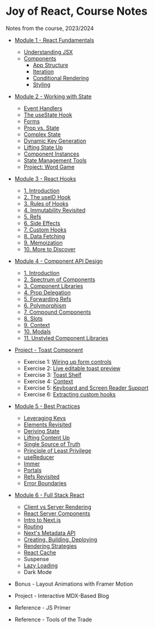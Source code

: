 # Joy of React, Course Notes

Notes from the course, 2023/2024

- [Module 1 - React Fundamentals](course-notes-module-1.md)
  - [Understanding JSX](course-notes-module-1a.md)
  - [Components](course-notes-module-1b-0.md)
    - [App Structure](course-notes-module-1b-1.md)
    - [Iteration](course-notes-module-1b-2.md)
    - [Conditional Rendering](course-notes-module-1b-3.md)
    - [Styling](course-notes-module-1b-4.md)

- [Module 2 - Working with State](course-notes-module-2.md)
  - [Event Handlers](course-notes-module-2a.md)
  - [The useState Hook](course-notes-module-2b.md)
  - [Forms](course-notes-module-2c.md)
  - [Prop vs. State](course-notes-module-2d.md)
  - [Complex State](course-notes-module-2e.md)
  - [Dynamic Key Generation](course-notes-module-2f.md)
  - [Lifting State Up](course-notes-module-2g.md)
  - [Component Instances](course-notes-module-2h.md)
  - [State Management Tools](course-notes-module-2i.md)
  - [Project: Word Game](course-notes-module-2j.md)

- [Module 3 - React Hooks](course-notes-module-3.md)
  - [1. Introduction](./module-3-hooks/01-intro.md)
  - [2. The useID Hook](./module-3-hooks/02-notes-useID.md)
  - [3. Rules of Hooks](./module-3-hooks/03-notes-rules-hooks.md)
  - [4. Immutability Revisited](./module-3-hooks/04-notes-immutability.md)
  - [5. Refs](./module-3-hooks/05-notes-refs.md)
  - [6. Side Effects](./module-3-hooks/06-notes-side-effects.md)
  - [7. Custom Hooks](./module-3-hooks/07-notes-custom-hooks.md)
  - [8. Data Fetching](./module-3-hooks/08-notes-data-fetching.md)
  - [9. Memoization](./module-3-hooks/09-notes-memoization.md)
  - [10. More to Discover](./module-3-hooks/10-notes-more.md)

- [Module 4 - Component API Design](course-notes-module-4.md)
  - [1. Introduction](./module-4-component-api/01-notes-intro.md)
  - [2. Spectrum of Components](./module-4-component-api/02-notes-spectrum.md)
  - [3. Component Libraries](./module-4-component-api/03-notes-libraries.md)
  - [4. Prop Delegation](./module-4-component-api/04-notes-prop-delegation.md)
  - [5. Forwarding Refs](./module-4-component-api/05-notes-forward-refs.md)
  - [6. Polymorphism](./module-4-component-api/06-notes-polymorphism.md)
  - [7. Compound Components](./module-4-component-api/07-notes-compound-components.md)
  - [8. Slots](./module-4-component-api/08-notes-slots.md)
  - [9. Context](./module-4-component-api/09-notes-context.md)
  - [10. Modals](./module-4-component-api/10-notes-modals.md)
  - [11. Unstyled Component Libraries](./module-4-component-api/11-notes-unstyled-libraries.md)

- [Project - Toast Component](course-notes-module-4-project-toast-component.md)
  - Exercise 1: [Wiring up form controls](./module-4-project-toast/exercise-1-wiring-up.md)
  - Exercise 2: [Live editable toast preview](./module-4-project-toast/exercise-2-toast-preview.md)
  - Exercise 3: [Toast Shelf](./module-4-project-toast/exercise-3-toast-shelf.md)
  - Exercise 4: [Context](./module-4-project-toast/exercise-4-context.md)
  - Exercise 5: [Keyboard and Screen Reader Support](./module-4-project-toast/exercise-5-keyboard-screen-reader.md)
  - Exercise 6: [Extracting custom hooks](./module-4-project-toast/exercise-6-custom-hooks.md)

- [Module 5 - Best Practices](course-notes-module-5.md)
  - [Leveraging Keys](./module-5-happy-practice/01-notes-leveraging-keys.md)
  - [Elements Revisited](./module-5-happy-practice/02-notes-elements-revisited.md)
  - [Deriving State](./module-5-happy-practice/03-notes-deriving-state.md)
  - [Lifting Content Up](./04-notes-lifting-content-up.md)
  - [Single Source of Truth](./module-5-happy-practice/05-notes-single-source-truth.md)
  - [Principle of Least Privilege](./module-5-happy-practice/06-notes-principle-privilege.md)
  - [useReducer](./module-5-happy-practice/07-notes-use-reducer.md)
  - [Immer](./module-5-happy-practice/08-notes-immer.md)
  - [Portals](./module-5-happy-practice/09-notes-portals.md)
  - [Refs Revisited](./module-5-happy-practice/10-notes-refs-revisited.md)
  - [Error Boundaries](./module-5-happy-practice/11-notes-error-boundries.md)

- [Module 6 - Full Stack React](course-notes-module-6.md)
  - [Client vs Server Rendering](./module-6-full-stack/01-notes-client-server-rendering.md)
  - [React Server Components](./module-6-full-stack/02-notes-server-components.md)
  - [Intro to Next.js](./module-6-full-stack/03-notes-intro-next.md)
  - [Routing](module-6-full-stack-routing/01-notes-routing.md)
  - [Next's Metadata API](course-notes-module-6.md)
  - [Creating, Building, Deploying](module-6-deploying/01-notes-starting-project.md)
  - [Rendering Strategies](module-6-rendering-strategies/01-notes-rendering-strategies.md)
  - [React Cache](course-notes-module-6.md)
  - Suspense
  - [Lazy Loading](module-6-lazy-loading/01-notes-understanding.md)
  - Dark Mode

- Bonus - Layout Animations with Framer Motion

- Project - Interactive MDX-Based Blog

- Reference - JS Primer

- Reference - Tools of the Trade
